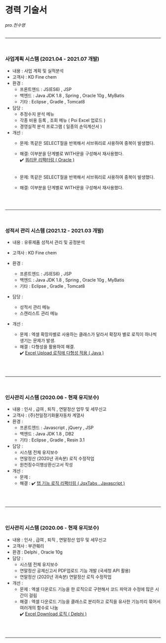 # 경력 기술서                                        
######                                                       pro.천수영



-----------------------------------------------------------------------
</br>     

### 사업계획 시스템 (2021.04 - 2021.07 개발)

  - 내용 : 사업 계획 및 실적분석
  - 고객사 : KD Fine chem
  - 환경 : 
      - 프론트엔드 : JS(ES6) , JSP 
      - 백엔드 : Java JDK 1.8 , Spring , Oracle 10g , MyBatis
      - 기타 : Eclipse , Gradle , Tomcat8  
  - 담당 :
      - 추정수지 분석 메뉴
      - 각종 비용 등록 , 조회 메뉴 ( Poi Excel 업로드 )
      - 경영실적 분석 프로그램 ( 일종의 손익계산서 )
  - 개선 : 
      - 문제: 똑같은 SELECT절을 반복해서 서브쿼리로 사용하여 중복이 발생했다. </br>
      - 해결: 이부분을 단계별로 WITH문을 구성해서 재사용했다. </br>
:heavy_check_mark: <a href="https://github.com/kylle17/Refactoring/tree/master/0004.%20%5B%20%20%EC%BF%BC%EB%A6%AC%EB%AC%B8%20%EB%A6%AC%ED%8C%A9%ED%84%B0%EB%A7%81%20%20%5D%5B%20Oracle%20%5D" target="_blank"> 
       쿼리문 리팩터링 ( Oracle )</a></br></br>
       
     - 문제: 똑같은 SELECT절을 반복해서 서브쿼리로 사용하여 중복이 발생했다.
     - 해결: 이부분을 단계별로 WITH문을 구성해서 재사용했다.     
      
 



     
</br></br>   
      
-----------------------------------------------------------------------
</br>     

### 성적서 관리 시스템 (2021.12 - 2021.03 개발)

  - 내용 : 유류제품 성적서 관리 및 공정분석
  - 고객사 : KD Fine chem
  - 환경 : 
      - 프론트엔드 : JS(ES6) , JSP 
      - 백엔드 : Java JDK 1.8 , Spring , Oracle 10g , MyBatis
      - 기타 : Eclipse , Gradle , Tomcat8  
  - 담당 :  
       - 성적서 관리 메뉴
       - 스캔리스트 관리 메뉴

  - 개선 : 
       - 문제 : 엑셀 확장자별로 사용하는 클래스가 달라서 확장자 별로 로직이 하나씩 생기는 문제가 발생.
       - 해결 : 다형성을 활용하여 해결.   
            :heavy_check_mark: <a href="https://github.com/kylle17/Refactoring/tree/master/0003.%20%5B%20Excelupload%20%EB%8B%A4%ED%98%95%EC%84%B1%20%EC%A0%81%EC%9A%A9%20%5D%5B%20Java%20%5D" target="_blank"> 
        Excel Upload 로직에 다형성 적용  ( Java )
  </a>


</br></br>      

    
 -----------------------------------------------------------------------
</br>     
     
### 인사관리 시스템 (2020.06 - 현재 유지보수)

   - 내용 : 인사 , 급여 , 퇴직 , 연말정산 업무 및 세무신고
   - 고객사 : (주)천일정기화물자동차 계열사  
   - 환경 : 
      - 프론트엔드 : Javascript , jQuery , JSP 
      - 백엔드 : Java JDK 1.8 , DB2
      - 기타 : Eclipse , Gradle , Resin 3.1
   - 담당 :  
        - 시스템 전체 유지보수
        - 연말정산 (2020년 귀속분) 로직 수정작업
        - 원천징수이행상환신고서 작성
  - 개선 : 
       - 문제 : 
       - 해결 : 
              :heavy_check_mark: <a  href="https://github.com/kylle17/Refactoring/tree/master/0001.%20%5B%20%20%ED%83%AD%20%EA%B8%B0%EB%8A%A5%20%EB%A6%AC%ED%8C%A9%ED%84%B0%EB%A7%81%20%20%5D%5B%20JqxTabs%20%2C%20Javascript%20%5D" target="_blank"> 
       탭 기능 로직 리팩터링 ( JqxTabs , Javascript ) 
  </a><br>

 
 
</br> </br>  
      
-----------------------------------------------------------------------
</br>     
     
### 인사관리 시스템 (2020.06 - 현재 유지보수)

   - 내용 : 인사 , 급여 , 퇴직 , 연말정산 업무 및 세무신고
   - 고객사 : 부관훼리
   - 환경 : Delphi , Oracle 10g 
   - 담당 :  
        - 시스템 전체 유지보수
        - 연말정산 공제신고서 PDF업로드 기능 개발 (국세청 API 활용)
        - 연말정산 (2020년 귀속분) 연말정산 로직 수정작업 
   - 개선 : 
       - 문제 : 엑셀 다운로드 기능을 한 로직으로 구현해서 코드 파악과 수정에 많은 시간이 걸림
       - 해결 : 엑셀 다운로드 기능을 클래스로 분리하고 로직을 유사한 기능끼리 묶어서 여러개의 함수로 나눔  
                :heavy_check_mark: <a  href="https://github.com/kylle17/Refactoring/tree/master/0002.%20%5B%20Excel%20Download%20%5D%5B%20Delphi%20%5D" target="_blank"> 
                Excel Download 로직 ( Delphi ) 
  </a>



</br> </br>   
   
-----------------------------------------------------------------------


